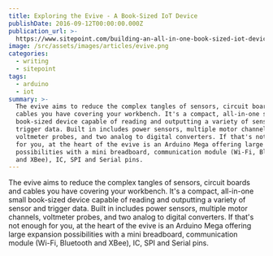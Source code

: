 ```yaml
---
title: Exploring the Evive - A Book-Sized IoT Device
publishDate: 2016-09-12T00:00:00.000Z
publication_url: >-
  https://www.sitepoint.com/building-an-all-in-one-book-sized-iot-device-with-evive/
image: /src/assets/images/articles/evive.png
categories:
  - writing
  - sitepoint
tags:
  - arduino
  - iot
summary: >-
  The evive aims to reduce the complex tangles of sensors, circuit boards and
  cables you have covering your workbench. It's a compact, all-in-one small
  book-sized device capable of reading and outputting a variety of sensor and
  trigger data. Built in includes power sensors, multiple motor channels,
  voltmeter probes, and two analog to digital converters. If that's not enough
  for you, at the heart of the evive is an Arduino Mega offering large expansion
  possibilities with a mini breadboard, communication module (Wi-Fi, Bluetooth
  and XBee), IC, SPI and Serial pins.
---
```


The evive aims to reduce the complex tangles of sensors, circuit boards and cables you have covering your workbench. It's a compact, all-in-one small book-sized device capable of reading and outputting a variety of sensor and trigger data. Built in includes power sensors, multiple motor channels, voltmeter probes, and two analog to digital converters. If that's not enough for you, at the heart of the evive is an Arduino Mega offering large expansion possibilities with a mini breadboard, communication module (Wi-Fi, Bluetooth and XBee), IC, SPI and Serial pins.
